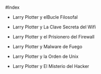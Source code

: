 #Index

* Larry Plotter y elBucle Filosofal

* Larry Plotter y La Clave Secreta del Wifi

* Larry Plotter y el Prisionero del Firewall

* Larry Plotter y Malware de Fuego

* Larry Plotter y la Orden de Unix

* Larry Plotter y El Misterio del Hacker
